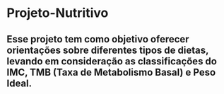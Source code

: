 # Projeto-Nutritivo

## Esse projeto tem como objetivo oferecer orientações sobre diferentes tipos de dietas, levando em consideração as classificações do IMC, TMB (Taxa de Metabolismo Basal) e Peso Ideal.

